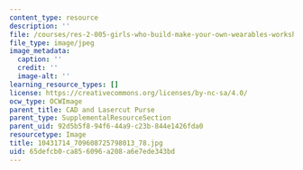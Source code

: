 ```yaml
---
content_type: resource
description: ''
file: /courses/res-2-005-girls-who-build-make-your-own-wearables-workshop-spring-2015/65defcb0ca856096a208a6e7ede343bd_10431714_709608725798013_78.jpg
file_type: image/jpeg
image_metadata:
  caption: ''
  credit: ''
  image-alt: ''
learning_resource_types: []
license: https://creativecommons.org/licenses/by-nc-sa/4.0/
ocw_type: OCWImage
parent_title: CAD and Lasercut Purse
parent_type: SupplementalResourceSection
parent_uid: 92d5b5f8-94f6-44a9-c23b-844e1426fda0
resourcetype: Image
title: 10431714_709608725798013_78.jpg
uid: 65defcb0-ca85-6096-a208-a6e7ede343bd
---
```

